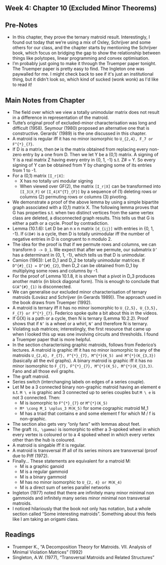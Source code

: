## Week 4: Chapter 10 (Excluded Minor Theorems)

## Pre-Notes
- In this chapter, they prove the ternary matroid result. Interestingly, I found out today that we’re using a mix of Oxley, Schrijver and some others for our class, and the chapter starts by mentioning the Schrijver book, which focus on bridging the gap to show the relationship between things like polytopes, linear programming and convex optimisation.
- I’m probably just going to make it through the Truemper paper tonight. The Truemper paper is pretty easy to find. The Ingleton one was paywalled for me.
I might check back to see if it's just an institutional thing, but it didn't look so, which kind of sucked (wonk wonk) as I'd like to read it!

## Main Notes from Chapter
- The field over which we view a totally unimodular matrix does not result in a difference in representation of the matroid.
- Tutte’s original proof of excluded-minor characterisation was long and difficult (1958). Seymour (1980) proposed an alternative one that is constructive. Gerards’ (1989) is the one discussed in this chapter. 
- A matroid is regular iff it has no minor isomorphic to ```U_{2,4}, F_7 or F^{*}_{7}```.
- If D is a matrix, then ```D#``` is the matrix obtained from replacing every non-zero entry by a one from D. Then we let Y be a (0,1) matrix. A signing of Y is a real matrix Z having every entry in {0, 1, -1} s.t. Z# = Y. So every signing of Y can be obtained from Y by changing some of its entries from 1 to -1.
- For a (0,1) matrix ```[I_r|X]```:
    - X has no totally uni modular signing
    - When viewed over GF(2), the matrix ```[I_r|X]``` can be transformed into ```[I_3|X_F]``` or ```[I_4|X^{T}_{F}]``` by a sequence of (1) deleting rows or columns (2) permuting rows or columns (3) pivoting.
- We demonstrate a proof of the above lemma by using a simple bipartite graph associated with a (0,1) matrix X. The following lemma proves that G has properties s.t. when two distinct vertices from the same vertex class are deleted, a disconnected graph results. This tells us that G is either a path or a cycle. Proof by contradiction.
- Lemma (10.1.6): Let D be an n x n matrix ```[d_{ij}]``` with entries in {0, 1, -1}. If ```G(D#)``` is a cycle, then D is totally unimodular iff the number of negative entries in D is congruent to n modulo 2.
- The idea for the proof is that if we permute rows and columns, we can transform ```D -> D_1```. We expect that after we permute, our submatrix ```D’``` has a determinant in {0, 1, -1}, which tells us that D is unimodular.
- Camion (1963): Let D_1 and D_2 be totally unimodular matrices. If ```D^{#}_{1} = D^{#}_{2}```, then D_2 can be obtained from D_1 by multiplying some rows and columns by -1.
- For the proof of Lemma 10.1.8, it is shown that a pivot in D_3 produces another matrix (in block diagonal form). This is enough to conclude that ```G(A^{#}_{1)``` is disconnected.
- We can generalise our excluded minor characterisation of ternary matroids (Lovász and Schrijver (in Gerards 1989)). The approach used in the book draws from Truemper (1992). 
- A matroid is ternary iff it has no minor isomorphic to ```U_{2,5}, U_{3,5}, F_{7} or F^{*}_{7}```. Federico spoke quite a bit about this in the videos.
- If G(X) is a path or a cycle, then N is ternary (Lemma 10.2.2). Proof shows that if ```N’``` is a wheel or a whirl, ```N’``` and therefore N is ternary.
- Violating sub matrices; interestingly, the first resource that came up when I looked this up was one involving circuits and thresholds. I found a Truemper paper that is more helpful.
- In the section characterising graphic matroids, follows from Federico’s lectures. A matroid is graphic iff it has no minor isomorphic to any of the matroids ```U_{2,4}, F_{7}, F^{*}_{7}, M^{*}(K_5) and M^{*}(K_{3,3})``` (basically all the evil graphs). A binary matroid is graphic iff it has no minor isomorphic to ```F_{7}, F^{*}_{7}, M^{*}(K_5), M^{*}(K_{}3,3)```. Fano and all those evil graphs.
- The graft matroid.
- Series switch (interchanging labels on edges of a series couple). 
- Let M be a 3 connected binary non-graphic matroid having an element e s.t. ```M \ e``` is graphic and 3 connected up to series couples but ```M \ e``` is not 3 connected. Then:
    - M is isomorphic to ```F^{*}_{7}``` or ```M^{*}(K_5)```
    - ```M* \cong M_1 \oplus_3 M(K_5)``` for some cographic matroid M_1
    - M has a triad that contains e and some element f for which M / f is non-graphic.
- The section also gets very “only fans” with lemmas about feet. 
- The graft ```(G, \gamma)``` is isomorphic to either a 3-spoked wheel in which every vertex is coloured or to a 4 spoked wheel in which every vertex other than the hub is coloured.
- A matroid is singable iff it is regular.
- A matroid is transversal iff all of its series minors are transversal (proof due to Piff (1972).
- Finally… These statements are equivalent for a matroid M:
    - M is a graphic ganoid
    - M is a regular gammoid
    - M is a binary gammoid
    - M has no minor isomorphic to ```U_{2, 4} or M(K_4)```
    - M is a direct sum of series parallel networks
- Ingleton (1977) noted that there are infinitely many minor minimal non gammoids and infinitely many series minor minimal non transversal matroids.
- I noticed hilariously that the book not only has notation, but a whole section called “Some interesting matroids”. Something about this feels like I am taking an origami class.

## Readings
- Truemper K., “A Decomposition Theory for Matroids. VII. Analysis of Minimal Violation Matrices” (1992)
- Singleton, A.W. (1977), “Transversal Matroids and Related Structures”
